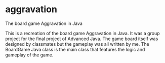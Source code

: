 # aggravation
The board game Aggravation in Java

This is a recreation of the board game Aggravation in Java. It was a group project for the final project of Advanced Java. The game board itself was designed by classmates but the gameplay was all written by me. The BoardGame Java class is the main class that features the logic and gameplay of the game.
